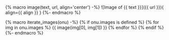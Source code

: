{% macro image(text, url, align='center') -%}
![Image of {{ text }}]({{ url }}){ align={{ align }} }
{%- endmacro %}

{% macro iterate_images(onu) -%}
{% if onu.images is defined %}
{% for img in onu.images %}
{{ image(img[0], img[1]) }}
{% endfor %}
{% endif %}
{%- endmacro %}

